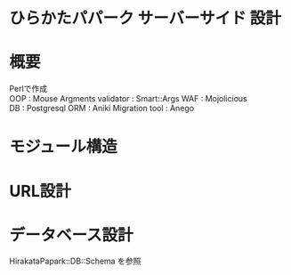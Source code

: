 # ひらかたパパーク サーバーサイド 設計

# 概要
Perlで作成  
OOP : Mouse
Argments validator : Smart::Args
WAF : Mojolicious  
DB  : Postgresql
ORM : Aniki
Migration tool : Anego  

# モジュール構造

# URL設計

# データベース設計
HirakataPapark::DB::Schema を参照
